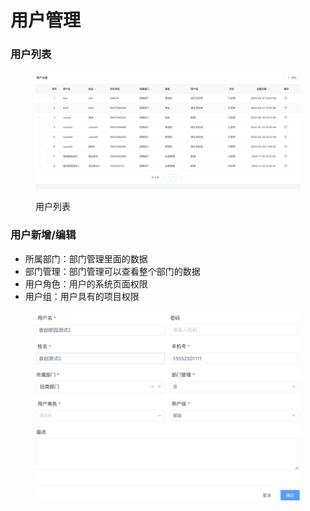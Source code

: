 # 用户管理

### 用户列表

<figure><img src="../../../.gitbook/assets/image (17).png" alt=""><figcaption><p>用户列表</p></figcaption></figure>

### 用户新增/编辑

* 所属部门：部门管理里面的数据
* 部门管理：部门管理可以查看整个部门的数据
* 用户角色：用户的系统页面权限
* 用户组：用户具有的项目权限

<figure><img src="../../../.gitbook/assets/image (18).png" alt=""><figcaption></figcaption></figure>

